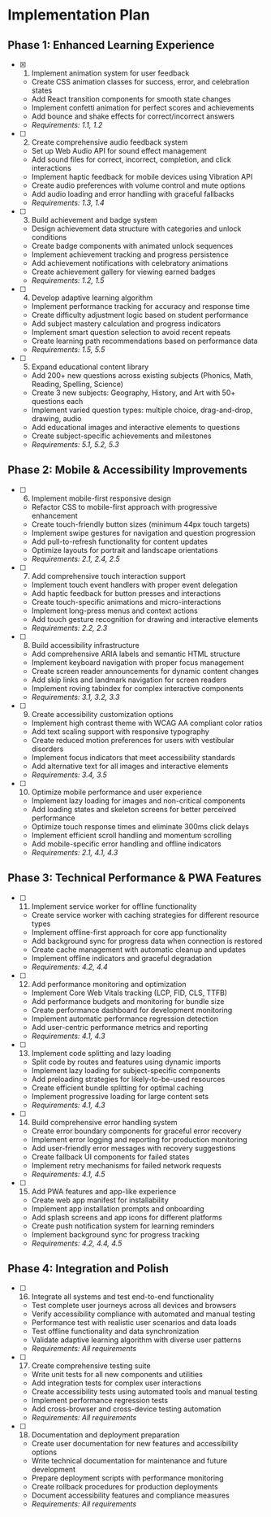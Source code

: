 # Implementation Plan

## Phase 1: Enhanced Learning Experience

- [x] 1. Implement animation system for user feedback
  - Create CSS animation classes for success, error, and celebration states
  - Add React transition components for smooth state changes
  - Implement confetti animation for perfect scores and achievements
  - Add bounce and shake effects for correct/incorrect answers
  - _Requirements: 1.1, 1.2_

- [ ] 2. Create comprehensive audio feedback system
  - Set up Web Audio API for sound effect management
  - Add sound files for correct, incorrect, completion, and click interactions
  - Implement haptic feedback for mobile devices using Vibration API
  - Create audio preferences with volume control and mute options
  - Add audio loading and error handling with graceful fallbacks
  - _Requirements: 1.3, 1.4_

- [ ] 3. Build achievement and badge system
  - Design achievement data structure with categories and unlock conditions
  - Create badge components with animated unlock sequences
  - Implement achievement tracking and progress persistence
  - Add achievement notifications with celebratory animations
  - Create achievement gallery for viewing earned badges
  - _Requirements: 1.2, 1.5_

- [ ] 4. Develop adaptive learning algorithm
  - Implement performance tracking for accuracy and response time
  - Create difficulty adjustment logic based on student performance
  - Add subject mastery calculation and progress indicators
  - Implement smart question selection to avoid recent repeats
  - Create learning path recommendations based on performance data
  - _Requirements: 1.5, 5.5_

- [ ] 5. Expand educational content library
  - Add 200+ new questions across existing subjects (Phonics, Math, Reading, Spelling, Science)
  - Create 3 new subjects: Geography, History, and Art with 50+ questions each
  - Implement varied question types: multiple choice, drag-and-drop, drawing, audio
  - Add educational images and interactive elements to questions
  - Create subject-specific achievements and milestones
  - _Requirements: 5.1, 5.2, 5.3_

## Phase 2: Mobile & Accessibility Improvements

- [ ] 6. Implement mobile-first responsive design
  - Refactor CSS to mobile-first approach with progressive enhancement
  - Create touch-friendly button sizes (minimum 44px touch targets)
  - Implement swipe gestures for navigation and question progression
  - Add pull-to-refresh functionality for content updates
  - Optimize layouts for portrait and landscape orientations
  - _Requirements: 2.1, 2.4, 2.5_

- [ ] 7. Add comprehensive touch interaction support
  - Implement touch event handlers with proper event delegation
  - Add haptic feedback for button presses and interactions
  - Create touch-specific animations and micro-interactions
  - Implement long-press menus and context actions
  - Add touch gesture recognition for drawing and interactive elements
  - _Requirements: 2.2, 2.3_

- [ ] 8. Build accessibility infrastructure
  - Add comprehensive ARIA labels and semantic HTML structure
  - Implement keyboard navigation with proper focus management
  - Create screen reader announcements for dynamic content changes
  - Add skip links and landmark navigation for screen readers
  - Implement roving tabindex for complex interactive components
  - _Requirements: 3.1, 3.2, 3.3_

- [ ] 9. Create accessibility customization options
  - Implement high contrast theme with WCAG AA compliant color ratios
  - Add text scaling support with responsive typography
  - Create reduced motion preferences for users with vestibular disorders
  - Implement focus indicators that meet accessibility standards
  - Add alternative text for all images and interactive elements
  - _Requirements: 3.4, 3.5_

- [ ] 10. Optimize mobile performance and user experience
  - Implement lazy loading for images and non-critical components
  - Add loading states and skeleton screens for better perceived performance
  - Optimize touch response times and eliminate 300ms click delays
  - Implement efficient scroll handling and momentum scrolling
  - Add mobile-specific error handling and offline indicators
  - _Requirements: 2.1, 4.1, 4.3_

## Phase 3: Technical Performance & PWA Features

- [ ] 11. Implement service worker for offline functionality
  - Create service worker with caching strategies for different resource types
  - Implement offline-first approach for core app functionality
  - Add background sync for progress data when connection is restored
  - Create cache management with automatic cleanup and updates
  - Implement offline indicators and graceful degradation
  - _Requirements: 4.2, 4.4_

- [ ] 12. Add performance monitoring and optimization
  - Implement Core Web Vitals tracking (LCP, FID, CLS, TTFB)
  - Add performance budgets and monitoring for bundle size
  - Create performance dashboard for development monitoring
  - Implement automatic performance regression detection
  - Add user-centric performance metrics and reporting
  - _Requirements: 4.1, 4.3_

- [ ] 13. Implement code splitting and lazy loading
  - Split code by routes and features using dynamic imports
  - Implement lazy loading for subject-specific components
  - Add preloading strategies for likely-to-be-used resources
  - Create efficient bundle splitting for optimal caching
  - Implement progressive loading for large content sets
  - _Requirements: 4.1, 4.3_

- [ ] 14. Build comprehensive error handling system
  - Create error boundary components for graceful error recovery
  - Implement error logging and reporting for production monitoring
  - Add user-friendly error messages with recovery suggestions
  - Create fallback UI components for failed states
  - Implement retry mechanisms for failed network requests
  - _Requirements: 4.1, 4.5_

- [ ] 15. Add PWA features and app-like experience
  - Create web app manifest for installability
  - Implement app installation prompts and onboarding
  - Add splash screens and app icons for different platforms
  - Create push notification system for learning reminders
  - Implement background sync for progress tracking
  - _Requirements: 4.2, 4.4, 4.5_

## Phase 4: Integration and Polish

- [ ] 16. Integrate all systems and test end-to-end functionality
  - Test complete user journeys across all devices and browsers
  - Verify accessibility compliance with automated and manual testing
  - Performance test with realistic user scenarios and data loads
  - Test offline functionality and data synchronization
  - Validate adaptive learning algorithm with diverse user patterns
  - _Requirements: All requirements_

- [ ] 17. Create comprehensive testing suite
  - Write unit tests for all new components and utilities
  - Add integration tests for complex user interactions
  - Create accessibility tests using automated tools and manual testing
  - Implement performance regression tests
  - Add cross-browser and cross-device testing automation
  - _Requirements: All requirements_

- [ ] 18. Documentation and deployment preparation
  - Create user documentation for new features and accessibility options
  - Write technical documentation for maintenance and future development
  - Prepare deployment scripts with performance monitoring
  - Create rollback procedures for production deployments
  - Document accessibility features and compliance measures
  - _Requirements: All requirements_